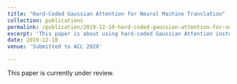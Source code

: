 ```yaml
---
title: "Hard-Coded Gaussian Attention for Neural Machine Translation"
collection: publications
permalink: /publication/2019-12-10-hard-coded-gaussian-attention-for-nmt-number-1
excerpt: 'This paper is about using hard-coded Gaussian Attention instead of learned Multi-headed Attention in Transformer in Neural Machine Translation.'
date: 2019-12-10
venue: 'Submitted to ACL 2020'

---
```

This paper is currently under review.
